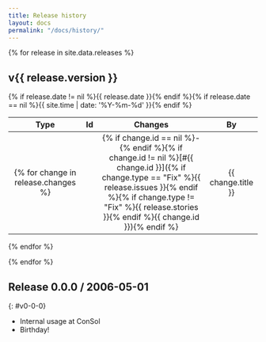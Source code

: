 ```yaml
---
title: Release history
layout: docs
permalink: "/docs/history/"
---
```


{% for release in site.data.releases %}
<h2 id="{{ release.tag }}">v{{ release.version }}</h2>
<h7>{% if release.date != nil %}{{ release.date }}{% endif %}{% if release.date == nil %}{{ site.time | date: '%Y-%m-%d' }}{% endif %}</h7>

| Type | Id | Changes | By |
|:----:|:--:|:-------:|:--:|
{% for change in release.changes %}| <i class="fa fa-{{ change.type }}"/> | {% if change.id == nil %}-{% endif %}{% if change.id != nil %}[#{{ change.id }}]({% if change.type == "Fix" %}{{ release.issues }}{% endif %}{% if change.type != "Fix" %}{{ release.stories }}{% endif %}{{ change.id }}){% endif %} | {{ change.title }} | {{ change.author }} |
{% endfor %}

{% endfor %}

## Release 0.0.0 / 2006-05-01
{: #v0-0-0}

- Internal usage at ConSol
- Birthday!
